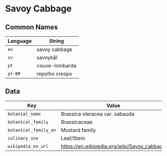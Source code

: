 # Savoy Cabbage

## Common Names

Language|String
-|-
`en`|savoy cabbage
`sv`|savoykål
`pt`|couve-lombarda
`pt-BR`|repolho crespo


## Data

Key|Value
-|-
`botanial_name`|Brassica oleracea var. sabauda
`botanical_family`|Brassicaceae
`botanical_family_en`|Mustard family
`culinary_use`|Leaf/Stem
`wikipedia_en_url`|https://en.wikipedia.org/wiki/Savoy_cabbage


